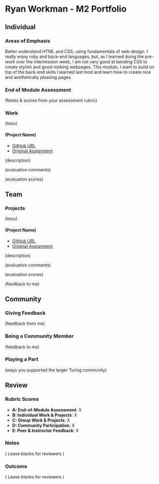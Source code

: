 # Ryan Workman - M2 Portfolio
## Individual

### Areas of Emphasis

Better understand HTML and CSS, using fundamentals of web design.  I really enjoy ruby and back-end languages, but, as I learned doing the pre-work over the intermission week, I am not very good at bending CSS to create stylish and good-looking webpages.  This module, I want to build on top of the back-end skills I learned last mod and learn how to create nice and aesthetically pleasing pages.

### End of Module Assessment

(Notes & scores from your assessment rubric)

### Work

(Intro)

#### (Project Name)

* [GitHub URL]()
* [Original Assignment]()

(description)

(evaluation comments)

(evaluation scores)

## Team

### Projects

(Intro)

#### (Project Name)

* [GitHub URL]()
* [Original Assignment]()

(description)

(evaluation comments)

(evaluation scores)

(feedback to me)

## Community

### Giving Feedback

(feedback from me)

### Being a Community Member

(feedback to me)

### Playing a Part

(ways you supported the larger Turing community)

## Review

### Rubric Scores

* **A: End-of-Module Assessment**: X
* **B: Individual Work & Projects**: X
* **C: Group Work & Projects**: X
* **D: Community Participation**: X
* **E: Peer & Instructor Feedback**: X

### Notes

( Leave blanks for reviewers )

### Outcome

( Leave blanks for reviewers )
